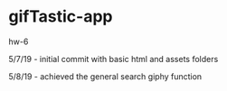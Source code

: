 # gifTastic-app
hw-6

5/7/19 - initial commit with basic html and assets folders

5/8/19 - achieved the general search giphy function